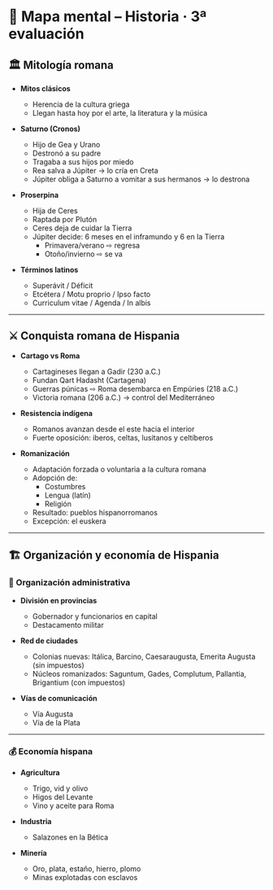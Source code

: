 # 🧠 Mapa mental – Historia · 3ª evaluación

## 🏛️ Mitología romana

- **Mitos clásicos**
  - Herencia de la cultura griega
  - Llegan hasta hoy por el arte, la literatura y la música

- **Saturno (Cronos)**
  - Hijo de Gea y Urano
  - Destronó a su padre
  - Tragaba a sus hijos por miedo
  - Rea salva a Júpiter → lo cría en Creta
  - Júpiter obliga a Saturno a vomitar a sus hermanos → lo destrona

- **Proserpina**
  - Hija de Ceres
  - Raptada por Plutón
  - Ceres deja de cuidar la Tierra
  - Júpiter decide: 6 meses en el inframundo y 6 en la Tierra
    - Primavera/verano ⇨ regresa
    - Otoño/invierno ⇨ se va

- **Términos latinos**
  - Superávit / Déficit
  - Etcétera / Motu proprio / Ipso facto
  - Curriculum vitae / Agenda / In albis

---

## ⚔️ Conquista romana de Hispania

- **Cartago vs Roma**
  - Cartagineses llegan a Gadir (230 a.C.)
  - Fundan Qart Hadasht (Cartagena)
  - Guerras púnicas ⇨ Roma desembarca en Empúries (218 a.C.)
  - Victoria romana (206 a.C.) → control del Mediterráneo

- **Resistencia indígena**
  - Romanos avanzan desde el este hacia el interior
  - Fuerte oposición: iberos, celtas, lusitanos y celtíberos

- **Romanización**
  - Adaptación forzada o voluntaria a la cultura romana
  - Adopción de:
    - Costumbres
    - Lengua (latín)
    - Religión
  - Resultado: pueblos hispanorromanos
  - Excepción: el euskera

---

## 🏗️ Organización y economía de Hispania

### 🧩 Organización administrativa

- **División en provincias**
  - Gobernador y funcionarios en capital
  - Destacamento militar

- **Red de ciudades**
  - Colonias nuevas: Itálica, Barcino, Caesaraugusta, Emerita Augusta (sin impuestos)
  - Núcleos romanizados: Saguntum, Gades, Complutum, Pallantia, Brigantium (con impuestos)

- **Vías de comunicación**
  - Vía Augusta
  - Vía de la Plata

---

### 💰 Economía hispana

- **Agricultura**
  - Trigo, vid y olivo
  - Higos del Levante
  - Vino y aceite para Roma

- **Industria**
  - Salazones en la Bética

- **Minería**
  - Oro, plata, estaño, hierro, plomo
  - Minas explotadas con esclavos
